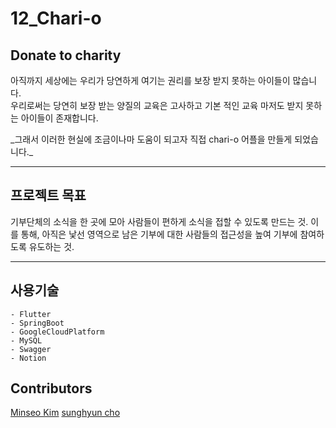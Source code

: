 # 12_Chari-o

## Donate to charity

<p> 
    아직까지 세상에는 우리가 당연하게 여기는 권리를 보장 받지 못하는 아이들이 많습니다.<br>
    우리로써는 당연히 보장 받는 양질의 교육은 고사하고 기본 적인 교육 마저도 받지 못하는 아이들이 존재합니다.<br>
</p>
    _그래서 이러한 현실에 조금이나마 도움이 되고자 직접 chari-o 어플을 만들게 되었습니다._
<hr>

## 프로젝트 목표

<p>
    기부단체의 소식을 한 곳에 모아 사람들이 편하게 소식을 접할 수 있도록 만드는 것. 
    이를 통해, 아직은 낯선 영역으로 남은 기부에 대한 사람들의 접근성을 높여 기부에 참여하도록 유도하는 것. 
</p>
<hr>

## 사용기술

    - Flutter
    - SpringBoot
    - GoogleCloudPlatform
    - MySQL
    - Swagger
    - Notion
## Contributors
[Minseo Kim](https://github.com/kimwest00) [sunghyun cho](https://github.com/chosunghyun18)
##
<p></p>
